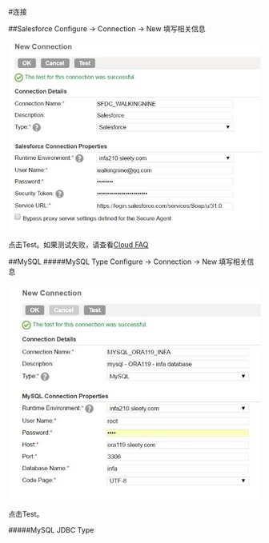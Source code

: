 #连接

##Salesforce
Configure -> Connection -> New 填写相关信息

![SFDC Connection](SFDC_Connection_successful.jpg)

点击Test。如果测试失败，请查看[Cloud FAQ](../../FAQ/CLOUD/README.md)


##MySQL
#####MySQL Type
Configure -> Connection -> New 填写相关信息

![MySQL Connection](MYSQL_Connection_successful.jpg)

点击Test。

#####MySQL JDBC Type



